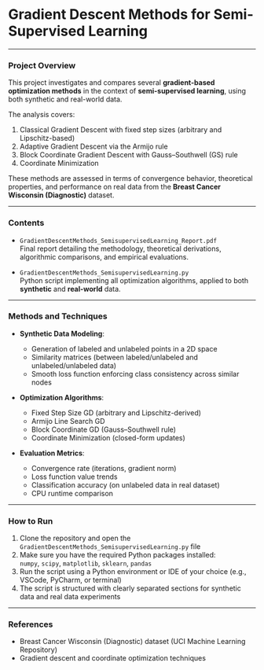# Gradient Descent Methods for Semi-Supervised Learning

---

### Project Overview

This project investigates and compares several **gradient-based optimization methods** in the context of **semi-supervised learning**, using both synthetic and real-world data.

The analysis covers:

1. Classical Gradient Descent with fixed step sizes (arbitrary and Lipschitz-based)  
2. Adaptive Gradient Descent via the Armijo rule  
3. Block Coordinate Gradient Descent with Gauss–Southwell (GS) rule  
4. Coordinate Minimization  

These methods are assessed in terms of convergence behavior, theoretical properties, and performance on real data from the **Breast Cancer Wisconsin (Diagnostic)** dataset.

---

### Contents

- `GradientDescentMethods_SemisupervisedLearning_Report.pdf`  
  Final report detailing the methodology, theoretical derivations, algorithmic comparisons, and empirical evaluations.

- `GradientDescentMethods_SemisupervisedLearning.py`  
  Python script implementing all optimization algorithms, applied to both **synthetic** and **real-world** data.

---

### Methods and Techniques

- **Synthetic Data Modeling**:  
  - Generation of labeled and unlabeled points in a 2D space  
  - Similarity matrices (between labeled/unlabeled and unlabeled/unlabeled data)  
  - Smooth loss function enforcing class consistency across similar nodes  

- **Optimization Algorithms**:  
  - Fixed Step Size GD (arbitrary and Lipschitz-derived)  
  - Armijo Line Search GD  
  - Block Coordinate GD (Gauss–Southwell rule)  
  - Coordinate Minimization (closed-form updates)

- **Evaluation Metrics**:  
  - Convergence rate (iterations, gradient norm)  
  - Loss function value trends  
  - Classification accuracy (on unlabeled data in real dataset)  
  - CPU runtime comparison

---

### How to Run

1. Clone the repository and open the `GradientDescentMethods_SemisupervisedLearning.py` file  
2. Make sure you have the required Python packages installed:  
   `numpy`, `scipy`, `matplotlib`, `sklearn`, `pandas`  
3. Run the script using a Python environment or IDE of your choice (e.g., VSCode, PyCharm, or terminal)  
4. The script is structured with clearly separated sections for synthetic data and real data experiments  

---

### References

- Breast Cancer Wisconsin (Diagnostic) dataset (UCI Machine Learning Repository)  
- Gradient descent and coordinate optimization techniques


